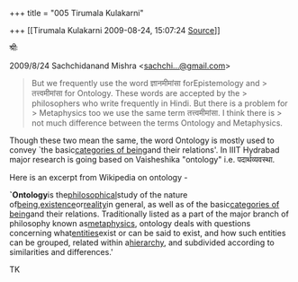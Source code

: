 +++
title = "005 Tirumala Kulakarni"

+++
[[Tirumala Kulakarni	2009-08-24, 15:07:24 [Source](https://groups.google.com/g/bvparishat/c/asbzXUZ_E2M)]]



श्रीः  
  

2009/8/24 Sachchidanand Mishra \<[sachchi...@gmail.com]()\>

  

> But we frequently use the word ज्ञानमीमांसा forEpistemology and > तत्त्वमीमांसा for Ontology. These words are accepted by the > philosophers who write frequently in Hindi. But there is a problem for > Metaphysics too we use the same term तत्त्वमीमांसा. I think there is > not much difference between the terms Ontology and Metaphysics.

  

Though these two mean the same, the word Ontology is mostly used to convey \`the basic[categories of being](http://en.wikipedia.org/wiki/Category_of_being "Category of being")and their relations'. In IIIT Hydrabad major research is going based on Vaisheshika "ontology" i.e. पदार्थव्यवस्था.

  

Here is an excerpt from Wikipedia on ontology -

**\`Ontology**is the[philosophical](http://en.wikipedia.org/wiki/Philosophy "Philosophy")study of the nature of[being](http://en.wikipedia.org/wiki/Being "Being"),[existence](http://en.wikipedia.org/wiki/Existence "Existence")or[reality](http://en.wikipedia.org/wiki/Reality "Reality")in general, as well as of the basic[categories of being](http://en.wikipedia.org/wiki/Category_of_being "Category of being")and their relations. Traditionally listed as a part of the major branch of philosophy known as[metaphysics](http://en.wikipedia.org/wiki/Metaphysics "Metaphysics"), ontology deals with questions concerning what[entities](http://en.wikipedia.org/wiki/Entities "Entities")exist or can be said to exist, and how such entities can be grouped, related within a[hierarchy](http://en.wikipedia.org/wiki/Hierarchy "Hierarchy"), and subdivided according to similarities and differences.'

  

TK

> 
> > 
> >   
> > 
> > 

  

